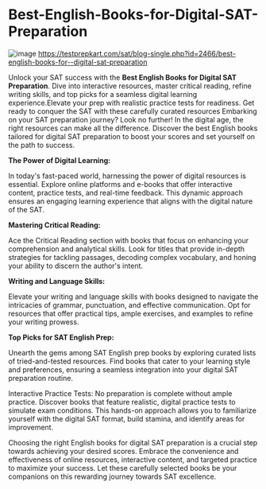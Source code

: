 # Best-English-Books-for-Digital-SAT-Preparation
![image](https://github.com/testprepkar/Best-English-Books-for-Digital-SAT-Preparation/assets/158269065/9b453d7c-58e4-4855-a635-ccb2471c0a7b)
https://testprepkart.com/sat/blog-single.php?id=2466/best-english-books-for--digital-sat-preparation

Unlock your SAT success with the **Best English Books for Digital SAT Preparation**. Dive into interactive resources, master critical reading, refine writing skills, and top picks for a seamless digital learning experience.Elevate your prep with realistic practice tests for readiness. Get ready to conquer the SAT with these carefully curated resources
Embarking on your SAT preparation journey? Look no further! In the digital age, the right resources can make all the difference. Discover the best English books tailored for digital SAT preparation to boost your scores and set yourself on the path to success.

**The Power of Digital Learning:**

In today's fast-paced world, harnessing the power of digital resources is essential. Explore online platforms and e-books that offer interactive content, practice tests, and real-time feedback. This dynamic approach ensures an engaging learning experience that aligns with the digital nature of the SAT.

**Mastering Critical Reading:**

Ace the Critical Reading section with books that focus on enhancing your comprehension and analytical skills. Look for titles that provide in-depth strategies for tackling passages, decoding complex vocabulary, and honing your ability to discern the author's intent.

**Writing and Language Skills:**

Elevate your writing and language skills with books designed to navigate the intricacies of grammar, punctuation, and effective communication. Opt for resources that offer practical tips, ample exercises, and examples to refine your writing prowess.

**Top Picks for SAT English Prep:**

Unearth the gems among SAT English prep books by exploring curated lists of tried-and-tested resources. Find books that cater to your learning style and preferences, ensuring a seamless integration into your digital SAT preparation routine.

Interactive Practice Tests:
No preparation is complete without ample practice. Discover books that feature realistic, digital practice tests to simulate exam conditions. This hands-on approach allows you to familiarize yourself with the digital SAT format, build stamina, and identify areas for improvement.

Choosing the right English books for digital SAT preparation is a crucial step towards achieving your desired scores. Embrace the convenience and effectiveness of online resources, interactive content, and targeted practice to maximize your success. Let these carefully selected books be your companions on this rewarding journey towards SAT excellence.
